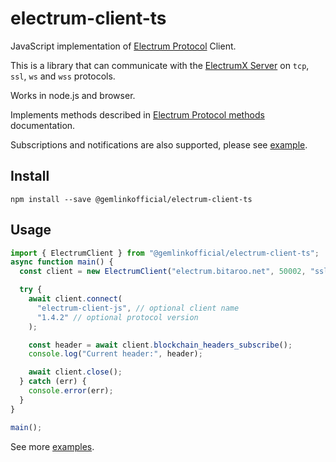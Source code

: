 # electrum-client-ts

JavaScript implementation of [Electrum Protocol] Client.

This is a library that can communicate with the [ElectrumX Server]
on `tcp`, `ssl`, `ws` and `wss` protocols. 

Works in node.js and browser.

Implements methods described in [Electrum Protocol methods] documentation.

Subscriptions and notifications are also supported, please see [example](example/subscribe.js).

## Install

```
npm install --save @gemlinkofficial/electrum-client-ts
```

## Usage

```js
import { ElectrumClient } from "@gemlinkofficial/electrum-client-ts";
async function main() {
  const client = new ElectrumClient("electrum.bitaroo.net", 50002, "ssl");

  try {
    await client.connect(
      "electrum-client-js", // optional client name
      "1.4.2" // optional protocol version
    );

    const header = await client.blockchain_headers_subscribe();
    console.log("Current header:", header);

    await client.close();
  } catch (err) {
    console.error(err);
  }
}

main();
```

See more [examples](example/).


[Electrum Protocol]: https://electrumx.readthedocs.io/en/latest/protocol.html
[Electrum Protocol methods]: https://electrumx.readthedocs.io/en/latest/protocol-methods.html
[ElectrumX Server]: https://electrumx.readthedocs.io/en/latest/
